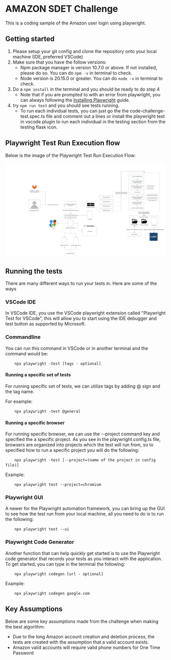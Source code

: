 # AMAZON SDET Challenge
This is a coding sample of the Amazon user login using playwright.

## Getting started
1. Please setup your git config and clone the repository onto your local machine (IDE, preferred VSCode)
2. Make sure that you have the follow versions:
    - Npm package manager is version 10.7.0 or above. If not installed, please do so. You can do ```npm -v``` in terminal to check.
    - Node version is 20.15.0 or greater. You can do ```node -v``` in terminal to check.
3. Do a ```npm install``` in the terminal and you should be ready to do step 4
    - Note that if you are prompted to with an error from playwright,  you can always following the [Installing Playwright](https://playwright.dev/docs/intro#installing-playwright) guide.
4. try ```npm run test``` and you should see tests running.
    - To run each individual tests,  you can just go the the code-challenge-test.spec.ts file and comment out a lines or install the playwright test in vscode plugin to run each individual in the testing section from the testing flask icon.

## Playwright Test Run Execution flow
Below is the image of the Playwright Test Run Execution Flow:

![Playwright Automaton Framewok Test Flow](<Playwright Automation Framework Test Execution Flow.png>)

## Running the tests
There are many different ways to run your tests in. Here are some of the ways 

### VSCode IDE
In VSCode IDE, you use the VSCode playwright extension called "Playwright Test for VSCode", this will allow you to start using the IDE debugger and test button as supported by Microsoft. 

### Commandline
You can run this command in VSCode or in another terminal and the command would be:
```
    npx playwright -test [tags - optional]
```
#### Running a specific set of tests
For running specific set of tests, we can utilize tags by adding @ sign and the tag name. 

For example:
```
    npx playwright -test @general
```
#### Running a specific browser
For running specific browser, we can use the --project command key and specified the a specific project. As you see in the playwright.config.ts file, browsers are organized into projects which the test will run from, so to specified
how to run a specific project you will do the following:

```
    npx playwright -test [--project=(name of the project in config file)]
```

Example:
```
    npx playwright test --project=chromium    
```

### Playwright GUI
A newer for the Playwright automation framework, you can bring up the GUI to see how the test run from your local machine, all you need to do is to run the following:

```
    npx playwright test --ui
```
### Playwright Code Generator
Another function that can help quickly get started is to use the Playwright code generator that records your tests as you interact with the application. To get started, you can type in the terminal the following:

```
    npx playwright codegen [url - optional]
```

Example:
```
    npx playwright codegen google.com

```

## Key Assumptions
Below are some key assumptions made from the challenge when making the best algorithm:
- Due to the long Amazon account creation and deletion process, the tests are created with the assumption that a valid account exists.
- Amazon valid accounts will require valid phone numbers for One Time Password